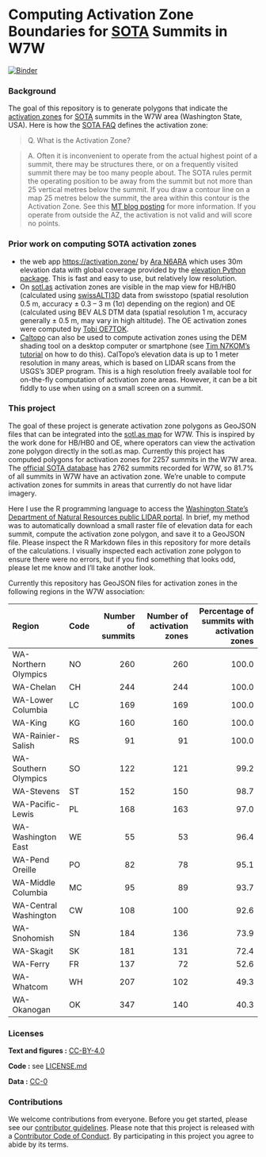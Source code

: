 
<!-- README.md is generated from README.Rmd. Please edit that file -->

# Computing Activation Zone Boundaries for [SOTA](https://www.sota.org.uk/) Summits in W7W

<!-- badges: start -->

[![Binder](https://mybinder.org/badge_logo.svg)](https://mybinder.org/v2/gh/benmarwick/computing-sota-az-boundaries/master?urlpath=rstudio)

<!-- badges: end -->

### Background

The goal of this repository is to generate polygons that indicate the
[activation zones](https://www.sota.org.uk/Blog/2017/07/08/In-The-Zone)
for [SOTA](https://www.sota.org.uk/) summits in the W7W area (Washington
State, USA). Here is how the [SOTA
FAQ](https://www.sota.org.uk/Joining-In/FAQs) defines the activation
zone:

> Q. What is the Activation Zone?

> A. Often it is inconvenient to operate from the actual highest point
> of a summit, there may be structures there, or on a frequently visited
> summit there may be too many people about. The SOTA rules permit the
> operating position to be away from the summit but not more than 25
> vertical metres below the summit. If you draw a contour line on a map
> 25 metres below the summit, the area within this contour is the
> Activation Zone. See this [MT blog
> posting](https://www.sota.org.uk/Blog/2017/07/08/In-The-Zone) for more
> information. If you operate from outside the AZ, the activation is not
> valid and will score no points.

### Prior work on computing SOTA activation zones

- the web app <https://activation.zone/> by [Ara
  N6ARA](https://n6ara.com/) which uses 30m elevation data with global
  coverage provided by the [elevation Python
  package](https://pypi.org/project/elevation/). This is fast and easy
  to use, but relatively low resolution.
- On [sotl.as](https://sotl.as/) activation zones are visible in the map
  view for HB/HB0 (calculated using
  [swissALTI3D](https://www.swisstopo.admin.ch/de/hoehenmodell-swissalti3d)
  data from swisstopo (spatial resolution 0.5 m, accuracy ± 0.3 – 3 m
  (1σ) depending on the region) and OE (calculated using BEV ALS DTM
  data (spatial resolution 1 m, accuracy generally ± 0.5 m, may vary in
  high altitude). The OE activation zones were computed by [Tobi
  OE7TOK](https://reflector.sota.org.uk/t/activation-zones-for-oe-on-sotlas/34629).
- [Caltopo](https://caltopo.com/) can also be used to compute activation
  zones using the DEM shading tool on a desktop computer or smartphone
  (see [Tim N7KOM’s](https://www.etsy.com/shop/N7KOMPortableRadio)
  [tutorial](https://www.youtube.com/watch?v=UixA1Fc4D1c) on how to do
  this). CalTopo’s elevation data is up to 1 meter resolution in many
  areas, which is based on LIDAR scans from the USGS’s 3DEP program.
  This is a high resolution freely available tool for on-the-fly
  computation of activation zone areas. However, it can be a bit fiddly
  to use when using on a small screen on a summit.

### This project

The goal of these project is generate activation zone polygons as
GeoJSON files that can be integrated into the [sotl.as
map](https://sotl.as/summits/W7W) for W7W. This is inspired by the work
done for HB/HB0 and OE, where operators can view the activation zone
polygon directly in the sotl.as map. Currently this project has computed
polygons for activation zones for 2257 summits in the W7W area. The
[official SOTA database](https://www.sotadata.org.uk/en/association/W7W)
has 2762 summits recorded for W7W, so 81.7% of all summits in W7W have
an activation zone. We’re unable to compute activation zones for summits
in areas that currently do not have lidar imagery.

Here I use the R programming language to access the [Washington State’s
Department of Natural Resources public LIDAR
portal](https://lidarportal.dnr.wa.gov/). In brief, my method was to
automatically download a small raster file of elevation data for each
summit, compute the activation zone polygon, and save it to a GeoJSON
file. Please inspect the R Markdown files in this repository for more
details of the calculations. I visually inspected each activation zone
polygon to ensure there were no errors, but if you find something that
looks odd, please let me know and I’ll take another look.

Currently this repository has GeoJSON files for activation zones in the
following regions in the W7W association:

<table>
<thead>
<tr>
<th style="text-align:left;">
Region
</th>
<th style="text-align:left;">
Code
</th>
<th style="text-align:right;">
Number of summits
</th>
<th style="text-align:right;">
Number of activation zones
</th>
<th style="text-align:right;">
Percentage of summits with activation zones
</th>
</tr>
</thead>
<tbody>
<tr>
<td style="text-align:left;">
WA-Northern Olympics
</td>
<td style="text-align:left;">
NO
</td>
<td style="text-align:right;">
260
</td>
<td style="text-align:right;">
260
</td>
<td style="text-align:right;">
100.0
</td>
</tr>
<tr>
<td style="text-align:left;">
WA-Chelan
</td>
<td style="text-align:left;">
CH
</td>
<td style="text-align:right;">
244
</td>
<td style="text-align:right;">
244
</td>
<td style="text-align:right;">
100.0
</td>
</tr>
<tr>
<td style="text-align:left;">
WA-Lower Columbia
</td>
<td style="text-align:left;">
LC
</td>
<td style="text-align:right;">
169
</td>
<td style="text-align:right;">
169
</td>
<td style="text-align:right;">
100.0
</td>
</tr>
<tr>
<td style="text-align:left;">
WA-King
</td>
<td style="text-align:left;">
KG
</td>
<td style="text-align:right;">
160
</td>
<td style="text-align:right;">
160
</td>
<td style="text-align:right;">
100.0
</td>
</tr>
<tr>
<td style="text-align:left;">
WA-Rainier-Salish
</td>
<td style="text-align:left;">
RS
</td>
<td style="text-align:right;">
91
</td>
<td style="text-align:right;">
91
</td>
<td style="text-align:right;">
100.0
</td>
</tr>
<tr>
<td style="text-align:left;">
WA-Southern Olympics
</td>
<td style="text-align:left;">
SO
</td>
<td style="text-align:right;">
122
</td>
<td style="text-align:right;">
121
</td>
<td style="text-align:right;">
99.2
</td>
</tr>
<tr>
<td style="text-align:left;">
WA-Stevens
</td>
<td style="text-align:left;">
ST
</td>
<td style="text-align:right;">
152
</td>
<td style="text-align:right;">
150
</td>
<td style="text-align:right;">
98.7
</td>
</tr>
<tr>
<td style="text-align:left;">
WA-Pacific-Lewis
</td>
<td style="text-align:left;">
PL
</td>
<td style="text-align:right;">
168
</td>
<td style="text-align:right;">
163
</td>
<td style="text-align:right;">
97.0
</td>
</tr>
<tr>
<td style="text-align:left;">
WA-Washington East
</td>
<td style="text-align:left;">
WE
</td>
<td style="text-align:right;">
55
</td>
<td style="text-align:right;">
53
</td>
<td style="text-align:right;">
96.4
</td>
</tr>
<tr>
<td style="text-align:left;">
WA-Pend Oreille
</td>
<td style="text-align:left;">
PO
</td>
<td style="text-align:right;">
82
</td>
<td style="text-align:right;">
78
</td>
<td style="text-align:right;">
95.1
</td>
</tr>
<tr>
<td style="text-align:left;">
WA-Middle Columbia
</td>
<td style="text-align:left;">
MC
</td>
<td style="text-align:right;">
95
</td>
<td style="text-align:right;">
89
</td>
<td style="text-align:right;">
93.7
</td>
</tr>
<tr>
<td style="text-align:left;">
WA-Central Washington
</td>
<td style="text-align:left;">
CW
</td>
<td style="text-align:right;">
108
</td>
<td style="text-align:right;">
100
</td>
<td style="text-align:right;">
92.6
</td>
</tr>
<tr>
<td style="text-align:left;">
WA-Snohomish
</td>
<td style="text-align:left;">
SN
</td>
<td style="text-align:right;">
184
</td>
<td style="text-align:right;">
136
</td>
<td style="text-align:right;">
73.9
</td>
</tr>
<tr>
<td style="text-align:left;">
WA-Skagit
</td>
<td style="text-align:left;">
SK
</td>
<td style="text-align:right;">
181
</td>
<td style="text-align:right;">
131
</td>
<td style="text-align:right;">
72.4
</td>
</tr>
<tr>
<td style="text-align:left;">
WA-Ferry
</td>
<td style="text-align:left;">
FR
</td>
<td style="text-align:right;">
137
</td>
<td style="text-align:right;">
72
</td>
<td style="text-align:right;">
52.6
</td>
</tr>
<tr>
<td style="text-align:left;">
WA-Whatcom
</td>
<td style="text-align:left;">
WH
</td>
<td style="text-align:right;">
207
</td>
<td style="text-align:right;">
102
</td>
<td style="text-align:right;">
49.3
</td>
</tr>
<tr>
<td style="text-align:left;">
WA-Okanogan
</td>
<td style="text-align:left;">
OK
</td>
<td style="text-align:right;">
347
</td>
<td style="text-align:right;">
140
</td>
<td style="text-align:right;">
40.3
</td>
</tr>
</tbody>
</table>

### Licenses

**Text and figures :**
[CC-BY-4.0](http://creativecommons.org/licenses/by/4.0/)

**Code :** see [LICENSE.md](LICENSE.md)

**Data :** [CC-0](http://creativecommons.org/publicdomain/zero/1.0/)

### Contributions

We welcome contributions from everyone. Before you get started, please
see our [contributor guidelines](CONTRIBUTING.md). Please note that this
project is released with a [Contributor Code of Conduct](CONDUCT.md). By
participating in this project you agree to abide by its terms.
